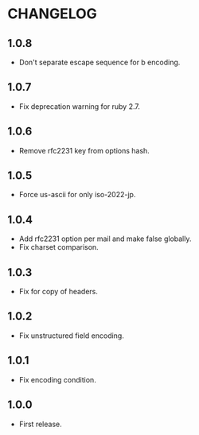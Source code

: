 # CHANGELOG

## 1.0.8

* Don't separate escape sequence for b encoding.

## 1.0.7

* Fix deprecation warning for ruby 2.7.

## 1.0.6

* Remove rfc2231 key from options hash.

## 1.0.5

* Force us-ascii for only iso-2022-jp.

## 1.0.4

* Add rfc2231 option per mail and make false globally.
* Fix charset comparison.

## 1.0.3

* Fix for copy of headers.

## 1.0.2

* Fix unstructured field encoding.

## 1.0.1

* Fix encoding condition.

## 1.0.0

* First release.
